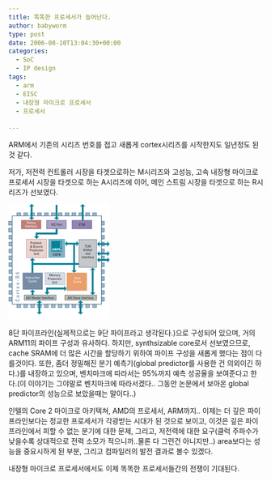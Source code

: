 ```yaml
---
title: 똑똑한 프로세서가 늘어난다.
author: babyworm
type: post
date: 2006-08-10T13:04:30+00:00
categories:
  - SoC
  - IP design
tags:
  - arm
  - EISC
  - 내장형 마이크로 프로세서
  - 프로세서

---
```

ARM에서 기존의 시리즈 번호를 접고 새롭게 cortex시리즈를 시작한지도 일년정도 된것 같다.

저가, 저전력 컨트롤러 시장을 타겟으로하는 M시리즈와 고성능, 고속 내장형 마이크로 프로세서 시장을 타겟으로 하는 A시리즈에 이어, 메인 스트림 시장을 타겟으로 하는 R시리즈가 선보였다.

<img loading="lazy" decoding="async" src="featured_114ED6514D6A7A73222153.gif" width="200" height="227" alt="" data-recalc-dims="1">

8단 파이프라인(실제적으로는 9단 파이프라고 생각된다.)으로 구성되어 있으며, 거의 ARM11의 파이프 구성과 유사하다.
하지만, synthsizable core로서 선보였으므로, cache SRAM에 더 많은 시간을 할당하기 위하여 파이프 구성을 새롭게 했다는 점이 다를것이다.
또한, 좀더 정밀해진 분기 예측기(global predictor를 사용한 건 의외이긴 하다.)를 내장하고 있으며, 벤치마크에 따라서는 95%까지 예측 성공율을 보여준다고 한다.(이 이야기는 그야말로 벤치마크에 따라서겠다.. 그동안 논문에서 보아온 global predictor의 성능으로 보았을때는 말이다..)

인텔의 Core 2 마이크로 아키텍쳐, AMD의 프로세서, ARM까지..
이제는 더 깊은 파이프라인보다는 정교한 프로세서가 각광받는 시대가 된 것으로 보이고,
이것은 깊은 파이프라인에서 피할 수 없는 분기에 대한 문제, 그리고, 저전력에 대한 요구(클럭 주파수가 낮을수록 상대적으로 전력 소모가 적으니까..물론 다 그런건 아니지만..) area보다는 성능을 중요시하게 된 부분, 그리고 컴파일러의 발전 결과로 볼수 있겠다.

내장형 마이크로 프로세서에서도 이제 똑똑한 프로세서들간의 전쟁이 기대된다.
